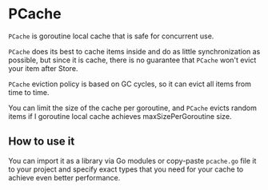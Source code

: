 # PCache
`PCache` is goroutine local cache that is safe for concurrent use.

`PCache` does its best to cache items inside and do as little synchronization as possible,
 but since it is cache, there is no guarantee that `PCache` won't evict your item after Store.

`PCache` eviction policy is based on GC cycles, so it can evict all items from time to time.

You can limit the size of the cache per goroutine, and `PCache` evicts random items
 if I goroutine local cache achieves maxSizePerGoroutine size.

## How to use it
You can import it as a library via Go modules or copy-paste `pcache.go` file
 it to your project and specify exact types that you need for your cache
 to achieve even better performance.